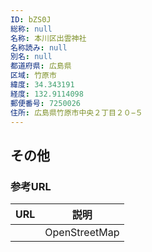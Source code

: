 ```yaml
---
ID: bZS0J
総称: null
名称: 本川区出雲神社
名称読み: null
別名: null
都道府県: 広島県
区域: 竹原市
緯度: 34.343191
経度: 132.9114098
郵便番号: 7250026
住所: 広島県竹原市中央２丁目２０−５
---
```


## その他

### 参考URL

| URL | 説明          |
| --- | ------------- |
|     | OpenStreetMap |

